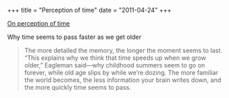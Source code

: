 +++
title = "Perception of time"
date = "2011-04-24"
+++

[On perception of time](http://www.newyorker.com/reporting/2011/04/25/110425fa_fact_bilger)

Why time seems to pass faster as we get older

> The more detailed the memory, the longer the moment seems to last. “This
explains why we think that time speeds up when we grow older,” Eagleman
said—why childhood summers seem to go on forever, while old age slips by while
we’re dozing. The more familiar the world becomes, the less information your
brain writes down, and the more quickly time seems to pass.

